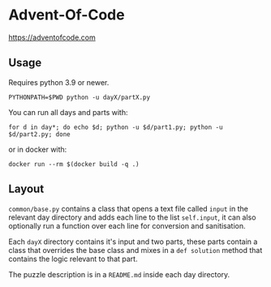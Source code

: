 # Advent-Of-Code
https://adventofcode.com

## Usage

Requires python 3.9 or newer.

```shell
PYTHONPATH=$PWD python -u dayX/partX.py
```

You can run all days and parts with:
```shell
for d in day*; do echo $d; python -u $d/part1.py; python -u $d/part2.py; done
```

or in docker with:
```shell
docker run --rm $(docker build -q .)
```


## Layout

`common/base.py` contains a class that opens a text file called `input` in the relevant day directory and adds each line to the list `self.input`, it can also optionally run a function over each line for conversion and sanitisation.

Each `dayX` directory contains it's input and two parts, these parts contain a class that overrides the base class and mixes in a `def solution` method that contains the logic relevant to that part.

The puzzle description is in a `README.md` inside each day directory.